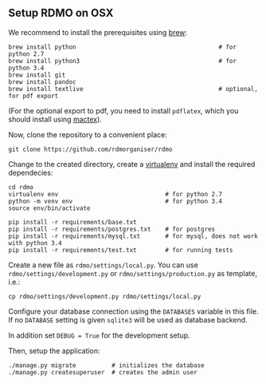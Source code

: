 Setup RDMO on OSX
------------------------

We recommend to install the prerequisites using [brew](http://brew.sh/):

```
brew install python                                        # for python 2.7
brew install python3                                       # for python 3.4
brew install git
brew install pandoc
brew install textlive                                      # optional, for pdf export
```

(For the optional export to pdf, you need to install `pdflatex`, which you should install using [mactex](https://www.tug.org/mactex/)).

Now, clone the repository to a convenient place:

```
git clone https://github.com/rdmorganiser/rdmo
```

Change to the created directory, create a [virtualenv](https://virtualenv.readthedocs.org) and install the required dependecies:

```
cd rdmo
virtualenv env                              # for python 2.7
python -m venv env                          # for python 3.4
source env/bin/activate

pip install -r requirements/base.txt
pip install -r requirements/postgres.txt    # for postgres
pip install -r requirements/mysql.txt       # for mysql, does not work with python 3.4
pip install -r requirements/test.txt        # for running tests
```

Create a new file as `rdmo/settings/local.py`. You can use `rdmo/settings/development.py` or `rdmo/settings/production.py` as template, i.e.:

```
cp rdmo/settings/development.py rdmo/settings/local.py
```

Configure your database connection using the `DATABASES` variable in this file. If no `DATABASE` setting is given `sqlite3` will be used as database backend.

In addition set `DEBUG = True` for the development setup.

Then, setup the application:

```
./manage.py migrate          # initializes the database
./manage.py createsuperuser  # creates the admin user
```
